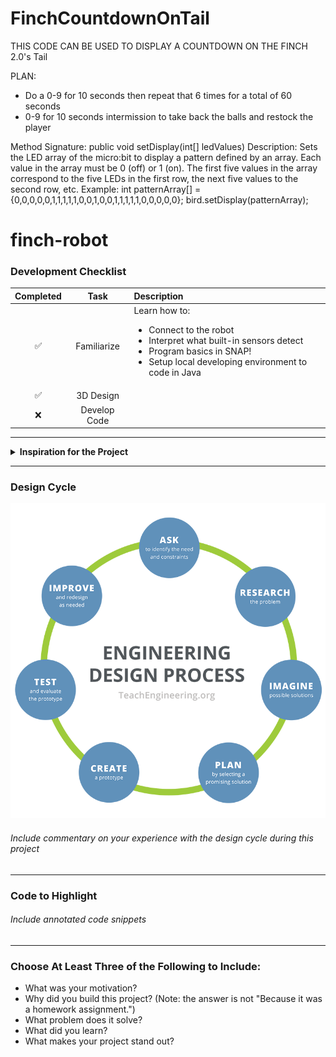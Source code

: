 # FinchCountdownOnTail
THIS CODE CAN BE USED TO DISPLAY A COUNTDOWN ON THE FINCH 2.0's Tail

PLAN:
- Do a 0-9 for 10 seconds then repeat that 6 times for a total of 60 seconds
- 0-9 for 10 seconds intermission to take back the balls and restock the player

Method Signature: public void setDisplay(int[] ledValues)
Description: Sets the LED array of the micro:bit to display a pattern defined by an array. Each value in the array must be 0 (off) or 1 (on). The first five values in the array correspond to the five LEDs in the first row, the next five values to the second row, etc.
Example: int patternArray[] = {0,0,0,0,0,1,1,1,1,1,0,0,1,0,0,1,1,1,1,1,0,0,0,0,0};
bird.setDisplay(patternArray);
# finch-robot

### Development Checklist

| Completed | Task         | Description |
|:---------:| :-----------:|:------------|
|    ✅     | Familiarize  | Learn how to: <ul><li>Connect to the robot</li><li>Interpret what built-in sensors detect</li><li>Program basics in SNAP!</li><li>Setup local developing environment to code in Java</li></ul>|
|    ✅     | 3D Design    |             |
|    ❌     | Develop Code |             |

---

<details>
<summary><strong>Inspiration for the Project</strong></summary>

A fun mingame for friends to play 
</details>

---

### Design Cycle
![cycle](cycle.png)

###### Include commentary on your experience with the design cycle during this project

---

### Code to Highlight
###### Include annotated code snippets 

---

### Choose At Least Three of the Following to Include:
- What was your motivation?
- Why did you build this project? (Note: the answer is not "Because it was a homework assignment.")
- What problem does it solve?
- What did you learn?
- What makes your project stand out?
